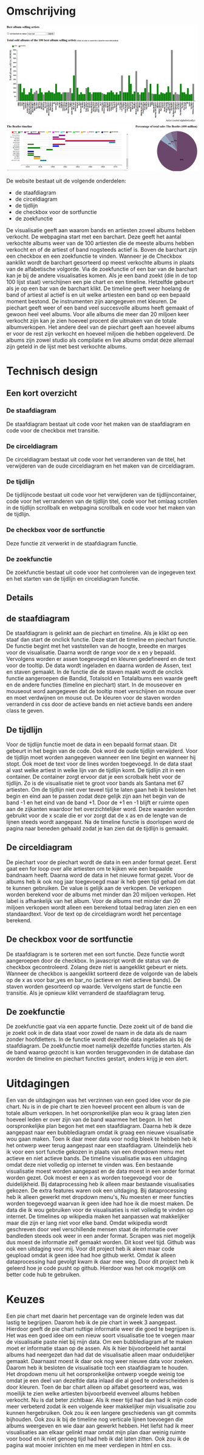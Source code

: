 # Omschrijving

![GitHub excample](/doc/printscreen.PNG)
![GitHub excample](/doc/printscreen2.PNG)

De website bestaat uit de volgende onderdelen:
 -  de staafdiagram
 -  de circeldiagram
 -  de tijdlijn
 -  de checkbox voor de sortfunctie
 -  de zoekfunctie

De visualisatie geeft aan waarom bands en artiesten zoveel albums hebben verkocht. De webpagina start met een barchart. Deze geeft het aantal verkochte albums weer van de 100 artiesten die de meeste albums hebben verkocht en of de artiest of band nogsteeds actief is. Boven de barchart zijn een checkbox en een zoekfunctie te vinden. Wanneer je de Checkbox aanklikt wordt de barchart gesorteerd op meest verkochte albums in plaats van de alfabetische volgorde. Via de zoekfunctie of een bar van de barchart kan je bij de andere visualisaties komen. Als je een band zoekt (die in de top 100 lijst staat) verschijnen een pie chart en een timeline. Hetzelfde gebeurt als je op een bar van de barchart klikt. De timeline geeft weer hoelang de band of artiest al actief is en uit welke artiesten een band op een bepaald moment bestond. De instrumenten zijn aangegeven met kleuren. De piechart geeft weer of een band veel succesvolle albums heeft gemaakt of gewoon heel veel albums. Voor alle albums die meer dan 20 miljoen keer verkocht zijn kan je zien hoeveel procent die uitmaken van de totale albumverkopen. Het andere deel van de piechart geeft aan hoeveel albums er voor de rest zijn verkocht en hoeveel miljoen die hebben opgeleverd. De albums zijn zowel studio als compilatie en live albums omdat deze allemaal zijn geteld in de lijst met best verkochte albums.

# Technisch design
 
## Een kort overzicht
 
### De staafdiagram
De staafdiagram bestaat uit code voor het maken van de staafdiagram en code voor de checkbox met transitie.
 
### De circeldiagram
De circeldiagram bestaat uit code voor het verranderen van de titel, het verwijderen van de oude circeldiagram en het maken van de      circeldiagram.
 
### De tijdlijn
De tijdlijncode bestaat uit code voor het verwijderen van de tijdlijncontainer, code voor het verranderen van de tijdlijn titel, code voor het omlaag scrollen in de tijdlijn scrollbalk en webpagina scrollbalk en code voor het maken van de tijdlijn.
 
### De checkbox voor de sortfunctie
Deze functie zit verwerkt in de staafdiagram functie.
 
### De zoekfunctie
De zoekfunctie bestaat uit code voor het controleren van de ingegeven text en het starten van de tijdlijn en circeldiagram functie.
  
## Details

## de staafdiagram

De staafdiagram is gelinkt aan de piechart en timeline. Als je klikt op een staaf dan start de onclick functie. Deze start de timeline en piechart functie. 
De functie begint met het vaststellen van de hoogte, breedte en marges voor de visualisatie. Daarna wordt de range voor de x en y bepaald. Vervolgens worden er assen toegevoegd en kleuren gedefineerd en de text voor de tooltip. De data wordt ingeladen en daarna worden de Assen, text en staven gemaakt. In de functie die de staven maakt wordt de onclick functie aangeroepen die Bandid, Totalsold en Totalalbums een waarde geeft en de andere functies (timeline en piechart) start. In de mouseover en mouseout word aangegeven dat de tooltip moet verschijnen on mouse over en moet verdwijnen on mouse out. De kleuren voor de staven worden verranderd in css door de actieve bands en niet actieve bands een andere class te geven.

## De tijdlijn

Voor de tijdlijn functie moet de data in een bepaald format staan. Dit gebeurt in het begin van de code. Ook word de oude tijdlijn verwijderd. Voor de tijdlijn moet worden aangegeven wanneer een line begint en wanneer hij stopt. Ook moet de text voor de lines worden toegevoegd. In de data staat al vast welke artiest in welke lijn van de tijdlijn komt. De tijdlijn zit in een container. De container zorgt ervoor dat je een scrolbalk hebt voor de tijdlijn. Zo is de visualisatie niet te groot voor bands als Santana met 67 artiesten.
Om de tijdlijn niet over teveel tijd te laten gaan heb ik besloten het begin en eind aan te passen zodat deze gelijk zijn aan het begin van de band -1 en het eind van de band +1. Door de +1 en -1 blijft er ruimte open aan de zijkanten waardoor het overzichtelijker word. Deze waarden worden gebruikt voor de x scale die er vor zorgt dat de x as en de lengte van de lijnen steeds wordt aangepast. Na de timeline functie is doorlopen word de pagina naar beneden gehaald zodat je kan zien dat de tijdlijn is gemaakt.

## De circeldiagram

De piechart voor de piechart wordt de data in een ander format gezet. Eerst gaat een for loop over alle artiesten om te kijken wie een bepaalde bandnaam heeft. Daarna word de data in het nieuwe format gezet. Voor de albums heb ik ook nog jaar toegevoegd maar ik heb geen tijd gehad om dat te kunnen gebruiken. De value is gelijk aan de verkopen. De verkopen worden berekend voor de albums met minder dan 20 miljoen verkopen. Het label is afhankelijk van het album. Voor de albums met minder dan 20 miljoen verkopen wordt alleen een berekend totaal bedrag laten zien en een standaardtext. Voor de text op de circeldiagram wordt het percentage berekend.

## De checkbox voor de sortfunctie

De staafdiagram is te sorteren met een sort functie. Deze functie wordt aangeroepen door de checkbox. In javascript wordt de status van de checkbox gecontroleerd. Zolang deze niet is aangeklikt gebeurt er niets. Wanneer de checkbox is aangeklikt sorteerd deze de volgorde van de labels op de x as voor bar_yes en bar_no (actieve en niet actieve bands). De staven worden gesorteerd op waarde. Vervolgens start de functie een transitie. Als je opnieuw klikt verranderd de staafdiagram terug.

## De zoekfunctie

De zoekfunctie gaat via een apparte functie. Deze zoekt uit of de band die je zoekt ook in de data staat voor zowel de naam in de data als de naam zonder hoofdletters. In de functie wordt dezelfde data ingeladen als bij de staafdiagram. De zoekfunctie moet namelijk dezelfde functies starten. Als de band waarop gezocht is kan worden teruggevonden in de database dan worden de timeline en piechart functies gestart, anders krijg je een alert. 

# Uitdagingen

Een van de uitdagingen was het verzinnen van een goed idee voor de pie chart. Nu is in de pie chart te zien hoeveel procent een album is van de totale album verkopen. In het oorspronkelijke plan wou ik graag laten zien hoeveel leden er over zijn van de band waarmee het begon.
In het oorspronkelijke plan begon het met een staafdiagram. Daarna heb ik deze aangepast naar een bubblediagram omdat ik graag een nieuwe visualisatie wou gaan maken. Toen ik daar meer data voor nodig bleek te hebben heb ik het ontwerp weer terug aangepast naar een staafdiagram.
Uiteindelijk heb ik voor een sort functie gekozen in plaats van een dropdown menu met actieve en niet actieve bands.
De timeline visualisatie was een uitdaging omdat deze niet volledig op internet te vinden was. Een bestaande visualisatie moest worden aangepast en de data moest in een ander format worden gezet. Ook moest er een x as worden toegevoegd voor de duidelijkheid. Bij dataprocessing heb ik alleen maar bestaande visualisaties gekozen. 
De extra features waren ook een uitdaging. Bij dataprocessing heb ik alleen gewerkt met dropdown menu's, Nu moesten er meer functies worden toegevoegd waarvan ik geen idee had hoe ik die moest maken. 
De data die ik wou gebruiken voor de visualisaties is niet volledig te vinden op internet. De timelines op wikipedia maken het aanpassen wat makkelijker maar die zijn er lang niet voor elke band. Omdat wikipedia wordt geschreven door veel verschillende mensen staat de informatie over bandleden steeds ook weer in een ander format. Scrapen was niet mogelijk dus moest de informatie zelf gemaakt worden. Dit kost veel tijd.
Github was ook een uitdaging voor mij. Voor dit project heb ik aleen maar code geupload omdat ik geen idee had hoe github werkt. Omdat ik alleen dataprocessing had gevolgt kwam ik daar mee weg. Door dit project heb ik geleerd hoe je code pusht op github. Hierdoor was het ook mogelijk om better code hub te gebruiken.

# Keuzes

Een pie chart met daarin het percentage van de orginele leden was dat lastig te begrijpen. Daarom heb ik de pie chart in week 3 aangepast. Hierdoor geeft de pie chart nuttige informatie weer die goed te begrijpen is. 
Het was een goed idee om een nieuw soort visualisatie toe te voegen maar de visualisatie paste niet bij mijn data. Om een bubblediagram af te maken moet er informatie staan op de assen. Als ik hier bijvoorbeeld het aantal albums had neergezet dan had dat de visualisatie alleen maar onduidelijker gemaakt. Daarnaast moest ik daar ook nog weer nieuwe data voor zoeken. Daarom heb ik besloten de visualisatie toch een staafdiagram te houden.
Het dropdown menu uit het oorspronkelijke ontwerp voegde weinig toe omdat je een deel van dezelfde data inlaad die al goed te onderscheiden is door kleuren. Toen de bar chart alleen op alfabet gesorteerd was, was moeilijk te zien welke artiesten bijvoorbeeld evenveel albums hebben verkocht. Nu is dat beter zichtbaar.
Als ik meer tijd had dan had ik mijn code meer verbeterd zodat ik een volgende keer makkelijker mijn visualisatie zou kunnen hergebruiken. Ook zou ik een langere geschiedenis van git commits bijhouden. Ook zou ik bij de timeline nog verticale lijnen toevoegen die albums weergeven en wie daar aan gewerkt hebben. Het liefst had ik meer visualisaties aan elkaar gelinkt maar omdat mijn plan daar weinig ruimte voor bood en ik niet genoeg tijd had heb ik dat laten zitten. 
Ook zou ik de pagina wat mooier inrichten en me meer verdiepen in html en css.




